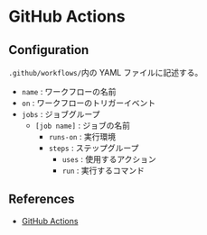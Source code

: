 # GitHub Actions

## Configuration

`.github/workflows/`内の YAML ファイルに記述する。

- `name` : ワークフローの名前
- `on` : ワークフローのトリガーイベント
- `jobs` : ジョブグループ
  - `[job name]` : ジョブの名前
    - `runs-on` : 実行環境
    - `steps` : ステップグループ
      - `uses` : 使用するアクション
      - `run` : 実行するコマンド

## References

- [GitHub Actions](https://docs.github.com/ja/actions)
